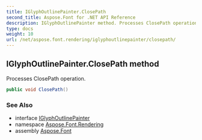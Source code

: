 ```yaml
---
title: IGlyphOutlinePainter.ClosePath
second_title: Aspose.Font for .NET API Reference
description: IGlyphOutlinePainter method. Processes ClosePath operation
type: docs
weight: 10
url: /net/aspose.font.rendering/iglyphoutlinepainter/closepath/
---
```

## IGlyphOutlinePainter.ClosePath method

Processes ClosePath operation.

```csharp
public void ClosePath()
```

### See Also

* interface [IGlyphOutlinePainter](../)
* namespace [Aspose.Font.Rendering](../../../aspose.font.rendering/)
* assembly [Aspose.Font](../../../)


